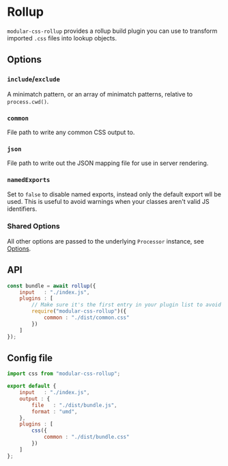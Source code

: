 # Rollup

`modular-css-rollup` provides a rollup build plugin you can use to transform imported `.css` files into lookup objects.

## Options

### `include`/`exclude`

A minimatch pattern, or an array of minimatch patterns, relative to `process.cwd()`.

### `common`

File path to write any common CSS output to.

### `json`

File path to write out the JSON mapping file for use in server rendering.

### `namedExports`

Set to `false` to disable named exports, instead only the default export wll be used. This is useful to avoid warnings when your classes aren't valid JS identifiers.

### Shared Options

All other options are passed to the underlying `Processor` instance, see [Options](api.md#options).

## API

```js
const bundle = await rollup({
    input   : "./index.js",
    plugins : [
        // Make sure it's the first entry in your plugin list to avoid syntax errors
        require("modular-css-rollup")({
            common : "./dist/common.css"
        })
    ]
});
```

## Config file

```js
import css from "modular-css-rollup";

export default {
    input   : "./index.js",
    output : {
        file   : "./dist/bundle.js",
        format : "umd",
    },
    plugins : [
        css({
            common : "./dist/bundle.css"
        })
    ]
};
```
